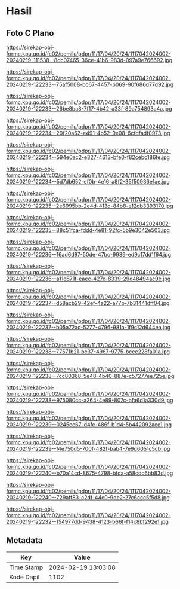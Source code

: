 # Hasil

## Foto C Plano

https://sirekap-obj-formc.kpu.go.id/fc02/pemilu/pdpr/11/17/04/20/24/1117042024002-20240219-111538--8dc07465-36ce-41b6-983d-097a9e766692.jpg

https://sirekap-obj-formc.kpu.go.id/fc02/pemilu/pdpr/11/17/04/20/24/1117042024002-20240219-122233--75af5008-bc67-4457-b069-90f686d77d92.jpg

https://sirekap-obj-formc.kpu.go.id/fc02/pemilu/pdpr/11/17/04/20/24/1117042024002-20240219-122233--26be8ba8-7f17-4b42-a33f-89a754893a4a.jpg

https://sirekap-obj-formc.kpu.go.id/fc02/pemilu/pdpr/11/17/04/20/24/1117042024002-20240219-122234--20f20a62-e491-4b52-9e08-6cfdfadf0973.jpg

https://sirekap-obj-formc.kpu.go.id/fc02/pemilu/pdpr/11/17/04/20/24/1117042024002-20240219-122234--594e0ac2-e327-4613-bfe0-f82cebc186fe.jpg

https://sirekap-obj-formc.kpu.go.id/fc02/pemilu/pdpr/11/17/04/20/24/1117042024002-20240219-122234--5d7db652-ef0b-4e16-a8f2-35f50936e1ae.jpg

https://sirekap-obj-formc.kpu.go.id/fc02/pemilu/pdpr/11/17/04/20/24/1117042024002-20240219-122235--2e6995bb-2e4d-413d-84b8-e12db3393170.jpg

https://sirekap-obj-formc.kpu.go.id/fc02/pemilu/pdpr/11/17/04/20/24/1117042024002-20240219-122235--88c51fca-fddd-4e81-92fc-5b9e3042e503.jpg

https://sirekap-obj-formc.kpu.go.id/fc02/pemilu/pdpr/11/17/04/20/24/1117042024002-20240219-122236--16ad6d97-50de-47bc-9939-ed9c17dd1f64.jpg

https://sirekap-obj-formc.kpu.go.id/fc02/pemilu/pdpr/11/17/04/20/24/1117042024002-20240219-122236--a11e671f-eaec-427c-8339-29d48494ac9e.jpg

https://sirekap-obj-formc.kpu.go.id/fc02/pemilu/pdpr/11/17/04/20/24/1117042024002-20240219-122237--d58acb29-42ef-4a22-a77b-7b31441dff04.jpg

https://sirekap-obj-formc.kpu.go.id/fc02/pemilu/pdpr/11/17/04/20/24/1117042024002-20240219-122237--b05a72ac-5277-4796-981a-1f9c12d644ea.jpg

https://sirekap-obj-formc.kpu.go.id/fc02/pemilu/pdpr/11/17/04/20/24/1117042024002-20240219-122238--77571b21-bc37-4967-9775-bcee228fa01a.jpg

https://sirekap-obj-formc.kpu.go.id/fc02/pemilu/pdpr/11/17/04/20/24/1117042024002-20240219-122238--7cc80368-5e48-4b40-887e-c57277ee725e.jpg

https://sirekap-obj-formc.kpu.go.id/fc02/pemilu/pdpr/11/17/04/20/24/1117042024002-20240219-122238--975080cc-a264-4e89-807c-bfa6d1a330d9.jpg

https://sirekap-obj-formc.kpu.go.id/fc02/pemilu/pdpr/11/17/04/20/24/1117042024002-20240219-122239--0245ce67-d4fc-486f-b1d4-5b442092ace1.jpg

https://sirekap-obj-formc.kpu.go.id/fc02/pemilu/pdpr/11/17/04/20/24/1117042024002-20240219-122239--f4e750d5-700f-482f-bab4-7e9d6051c5cb.jpg

https://sirekap-obj-formc.kpu.go.id/fc02/pemilu/pdpr/11/17/04/20/24/1117042024002-20240219-122240--b70a14cd-8675-4798-bfda-a58cdc6bb83d.jpg

https://sirekap-obj-formc.kpu.go.id/fc02/pemilu/pdpr/11/17/04/20/24/1117042024002-20240219-122240--729aff83-c2df-44e0-9de2-27c6ccc5f5d8.jpg

https://sirekap-obj-formc.kpu.go.id/fc02/pemilu/pdpr/11/17/04/20/24/1117042024002-20240219-122232--154977dd-9438-4123-b66f-f14c8bf292e1.jpg


## Metadata

| Key        | Value               |
| ---------- | ------------------- |
| Time Stamp | 2024-02-19 13:03:08 |
| Kode Dapil | 1102                |



